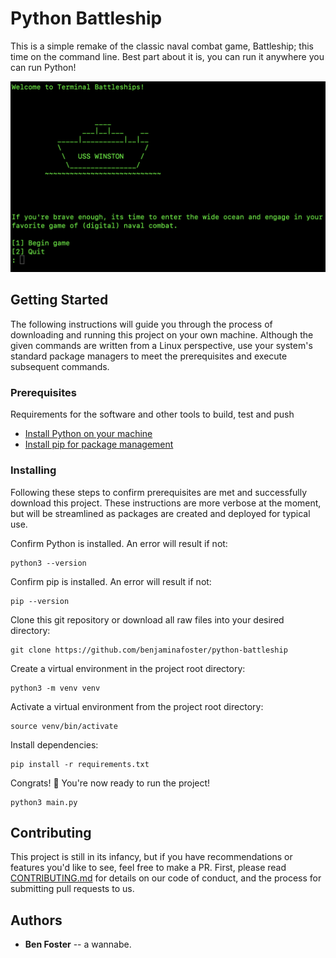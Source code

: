 # Python Battleship

This is a simple remake of the classic naval combat game, Battleship; this time on the command line. Best part about it is, you can run it anywhere you can run Python!

![main menu](/docs/assets/menu.png)

## Getting Started

The following instructions will guide you through the process of downloading and running this project on your own machine. Although the given commands are written from a Linux perspective, use your system's standard package managers to meet the prerequisites and execute subsequent commands.

### Prerequisites

Requirements for the software and other tools to build, test and push 
- [Install Python on your machine](https://www.python.org/downloads/)
- [Install pip for package management](https://www.example.com)

### Installing

Following these steps to confirm prerequisites are met and successfully download this project. These instructions are more verbose at the moment, but will be streamlined as packages are created and deployed for typical use.

Confirm Python is installed. An error will result if not:

    python3 --version

Confirm pip is installed. An error will result if not:

    pip --version

Clone this git repository or download all raw files into your desired directory:

    git clone https://github.com/benjaminafoster/python-battleship

Create a virtual environment in the project root directory:

    python3 -m venv venv

Activate a virtual environment from the project root directory:

    source venv/bin/activate

Install dependencies:

    pip install -r requirements.txt

Congrats! 🎉 You're now ready to run the project!

    python3 main.py

## Contributing

This project is still in its infancy, but if you have recommendations or features you'd like to see, feel free to make a PR. First, please read [CONTRIBUTING.md](CONTRIBUTING.md) for details on our code
of conduct, and the process for submitting pull requests to us.

## Authors

  - **Ben Foster** -- a wannabe.